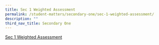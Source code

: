 ```yaml
---
title: Sec 1 Weighted Assessment
permalink: /student-matters/secondary-one/sec-1-weighted-assessment/
description: ""
third_nav_title: Secondary One
---
```

[Sec 1 Weighted Assessment](https://for.edu.sg/2023-nss-t2wa-s1)